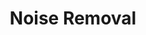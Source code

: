 ---
types: "word"

title: "Noise Removal"

categories: ['']

tags: ['Noise', 'Removal']

arabic: 'إزالة التشويشات'

arexps: []

enwords: ['Noise Removal']

enexps: []

arlexicons: 'ز'

enlexicons: 'N'

authors: ['Ruqayya Roshdy']

translators: ['']

citations: 'تطبيقات الذكاء الاصطناعي في خدمة اللغة العربية'

sources: 'مركز الملك عبدالله بن عبدالعزيز الدولي لخدمة اللغة العربية'

word: "true"

slug: ""
---